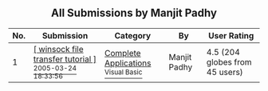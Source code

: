 ﻿<div align="center">

## All Submissions by Manjit Padhy

</div>

No.  | Submission | Category | By   | User Rating
---- | ---------- | -------- | ---- | -----------
1 | [\[ winsock file transfer tutorial \]<br /><sup>2005-03-24 18:33:56</sup>](https://github.com/Planet-Source-Code/manjit-padhy-winsock-file-transfer-tutorial__1-59653) | [Complete Applications<br /><sup>Visual Basic</sup>](../ByCategory/complete-applications__1-27.md) | Manjit Padhy | 4.5 (204 globes from 45 users)
